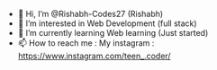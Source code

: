 - 👋 Hi, I’m @Rishabh-Codes27 (Rishabh)
- 👀 I’m interested in Web Development (full stack)
- 🌱 I’m currently learning Web learning (Just started)
- 📫 How to reach me : My instagram : https://www.instagram.com/teen_.coder/
<!---
Rishabh-Codes27/Rishabh-Codes27 is a ✨ special ✨ repository because its `README.md` (this file) appears on your GitHub profile.
You can click the Preview link to take a look at your changes.
--->
